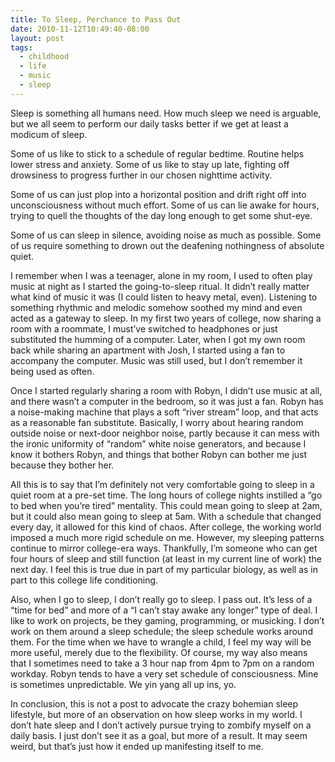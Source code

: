 ```yaml
---
title: To Sleep, Perchance to Pass Out
date: 2010-11-12T10:49:40-08:00
layout: post
tags:
  - childhood
  - life
  - music
  - sleep
---
```

Sleep is something all humans need. How much sleep we need is arguable, but we all seem to perform our daily tasks better if we get at least a modicum of sleep.

<!--more-->

Some of us like to stick to a schedule of regular bedtime. Routine helps lower stress and anxiety. Some of us like to stay up late, fighting off drowsiness to progress further in our chosen nighttime activity.

Some of us can just plop into a horizontal position and drift right off into unconsciousness without much effort. Some of us can lie awake for hours, trying to quell the thoughts of the day long enough to get some shut-eye.

Some of us can sleep in silence, avoiding noise as much as possible. Some of us require something to drown out the deafening nothingness of absolute quiet.

I remember when I was a teenager, alone in my room, I used to often play music at night as I started the going-to-sleep ritual. It didn&#8217;t really matter what kind of music it was (I could listen to heavy metal, even). Listening to something rhythmic and melodic somehow soothed my mind and even acted as a gateway to sleep. In my first two years of college, now sharing a room with a roommate, I must&#8217;ve switched to headphones or just substituted the humming of a computer. Later, when I got my own room back while sharing an apartment with Josh, I started using a fan to accompany the computer. Music was still used, but I don&#8217;t remember it being used as often.

Once I started regularly sharing a room with Robyn, I didn&#8217;t use music at all, and there wasn&#8217;t a computer in the bedroom, so it was just a fan. Robyn has a noise-making machine that plays a soft &#8220;river stream&#8221; loop, and that acts as a reasonable fan substitute. Basically, I worry about hearing random outside noise or next-door neighbor noise, partly because it can mess with the ironic uniformity of &#8220;random&#8221; white noise generators, and because I know it bothers Robyn, and things that bother Robyn can bother me just because they bother her.

All this is to say that I&#8217;m definitely not very comfortable going to sleep in a quiet room at a pre-set time. The long hours of college nights instilled a &#8220;go to bed when you&#8217;re tired&#8221; mentality. This could mean going to sleep at 2am, but it could also mean going to sleep at 5am. With a schedule that changed every day, it allowed for this kind of chaos. After college, the working world imposed a much more rigid schedule on me. However, my sleeping patterns continue to mirror college-era ways. Thankfully, I&#8217;m someone who can get four hours of sleep and still function (at least in my current line of work) the next day. I feel this is true due in part of my particular biology, as well as in part to this college life conditioning.

Also, when I go to sleep, I don&#8217;t really go to sleep. I pass out. It&#8217;s less of a &#8220;time for bed&#8221; and more of a &#8220;I can&#8217;t stay awake any longer&#8221; type of deal. I like to work on projects, be they gaming, programming, or musicking. I don&#8217;t work on them around a sleep schedule; the sleep schedule works around them. For the time when we have to wrangle a child, I feel my way will be more useful, merely due to the flexibility. Of course, my way also means that I sometimes need to take a 3 hour nap from 4pm to 7pm on a random workday. Robyn tends to have a very set schedule of consciousness. Mine is sometimes unpredictable. We yin yang all up ins, yo.

In conclusion, this is not a post to advocate the crazy bohemian sleep lifestyle, but more of an observation on how sleep works in my world. I don&#8217;t hate sleep and I don&#8217;t actively pursue trying to zombify myself on a daily basis. I just don&#8217;t see it as a goal, but more of a result. It may seem weird, but that&#8217;s just how it ended up manifesting itself to me.

